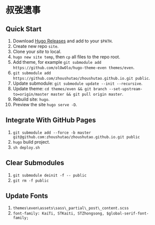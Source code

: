 # 叔弢遗事

## Quick Start

 1. Download [Hugo Releases](https://github.com/gohugoio/hugo/releases) and add to your `$PATH`.
 1. Create new repo `site`.
 1. Clone your _site_ to local.
 1. `hugo new site temp`, then `cp` all files to the repo root.
 1. Add theme, for example `git submodule add https://github.com/olOwOlo/hugo-theme-even themes/even`.
 1. `git submodule add https://github.com/zhoushutao/zhoushutao.github.io.git public`.
 1. Update submodule: `git submodule update --init --recursive`.
 1. Update theme: `cd themes/even && git branch --set-upstream-to=origin/master master && git pull origin master`.
 1. Rebuild site: `hugo`.
 1. Preview the site `hugo serve -D`.

## Integrate With GitHub Pages

 1. `git submodule add --force -b master git@github.com:zhoushutao/zhoushutao.github.io.git public`
 1. `hugo` build project.
 1. `sh deploy.sh`
 
## Clear Submodules
 1. `git submodule deinit -f -- public`
 1. `git rm -f public`

## Update Fonts
 1. `themes\even\assets\sass\_partial\_post\_content.scss`
 1. `font-family: KaiTi, STKaiti, STZhongsong, $global-serif-font-family;`
